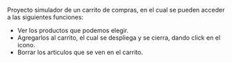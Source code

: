 Proyecto simulador de un carrito de compras, en el cual se pueden acceder a las siguientes funciones:

- Ver los productos que podemos elegir.
- Agregarlos al carrito, el cual se despliega y se cierra, dando click en el icono.
- Borrar los articulos que se ven en el carrito.